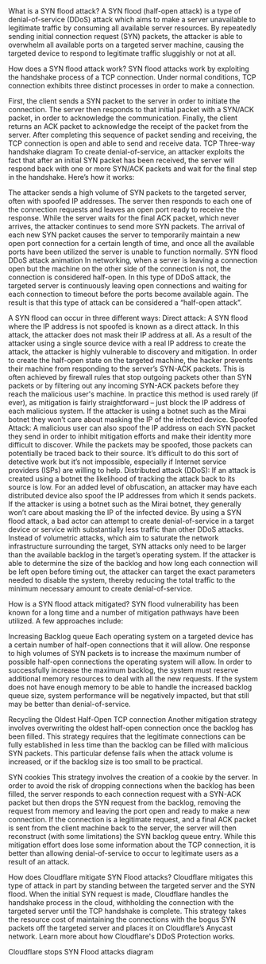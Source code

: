 ##

What is a SYN flood attack?
A SYN flood (half-open attack) is a type of denial-of-service (DDoS) attack which aims to make a server unavailable to legitimate traffic by consuming all available server resources. By repeatedly sending initial connection request (SYN) packets, the attacker is able to overwhelm all available ports on a targeted server machine, causing the targeted device to respond to legitimate traffic sluggishly or not at all.

How does a SYN flood attack work?
SYN flood attacks work by exploiting the handshake process of a TCP connection. Under normal conditions, TCP connection exhibits three distinct processes in order to make a connection.

First, the client sends a SYN packet to the server in order to initiate the connection.
The server then responds to that initial packet with a SYN/ACK packet, in order to acknowledge the communication.
Finally, the client returns an ACK packet to acknowledge the receipt of the packet from the server. After completing this sequence of packet sending and receiving, the TCP connection is open and able to send and receive data.
TCP Three-way handshake diagram
To create denial-of-service, an attacker exploits the fact that after an initial SYN packet has been received, the server will respond back with one or more SYN/ACK packets and wait for the final step in the handshake. Here’s how it works:

The attacker sends a high volume of SYN packets to the targeted server, often with spoofed IP addresses.
The server then responds to each one of the connection requests and leaves an open port ready to receive the response.
While the server waits for the final ACK packet, which never arrives, the attacker continues to send more SYN packets. The arrival of each new SYN packet causes the server to temporarily maintain a new open port connection for a certain length of time, and once all the available ports have been utilized the server is unable to function normally.
SYN flood DDoS attack animation
In networking, when a server is leaving a connection open but the machine on the other side of the connection is not, the connection is considered half-open. In this type of DDoS attack, the targeted server is continuously leaving open connections and waiting for each connection to timeout before the ports become available again. The result is that this type of attack can be considered a “half-open attack”.

A SYN flood can occur in three different ways:
Direct attack: A SYN flood where the IP address is not spoofed is known as a direct attack. In this attack, the attacker does not mask their IP address at all. As a result of the attacker using a single source device with a real IP address to create the attack, the attacker is highly vulnerable to discovery and mitigation. In order to create the half-open state on the targeted machine, the hacker prevents their machine from responding to the server’s SYN-ACK packets. This is often achieved by firewall rules that stop outgoing packets other than SYN packets or by filtering out any incoming SYN-ACK packets before they reach the malicious user's machine. In practice this method is used rarely (if ever), as mitigation is fairly straightforward – just block the IP address of each malicious system. If the attacker is using a botnet such as the Mirai botnet they won’t care about masking the IP of the infected device.
Spoofed Attack: A malicious user can also spoof the IP address on each SYN packet they send in order to inhibit mitigation efforts and make their identity more difficult to discover. While the packets may be spoofed, those packets can potentially be traced back to their source. It’s difficult to do this sort of detective work but it’s not impossible, especially if Internet service providers (ISPs) are willing to help.
Distributed attack (DDoS): If an attack is created using a botnet the likelihood of tracking the attack back to its source is low. For an added level of obfuscation, an attacker may have each distributed device also spoof the IP addresses from which it sends packets. If the attacker is using a botnet such as the Mirai botnet, they generally won’t care about masking the IP of the infected device.
By using a SYN flood attack, a bad actor can attempt to create denial-of-service in a target device or service with substantially less traffic than other DDoS attacks. Instead of volumetric attacks, which aim to saturate the network infrastructure surrounding the target, SYN attacks only need to be larger than the available backlog in the target’s operating system. If the attacker is able to determine the size of the backlog and how long each connection will be left open before timing out, the attacker can target the exact parameters needed to disable the system, thereby reducing the total traffic to the minimum necessary amount to create denial-of-service.

How is a SYN flood attack mitigated?
SYN flood vulnerability has been known for a long time and a number of mitigation pathways have been utilized. A few approaches include:

Increasing Backlog queue
Each operating system on a targeted device has a certain number of half-open connections that it will allow. One response to high volumes of SYN packets is to increase the maximum number of possible half-open connections the operating system will allow. In order to successfully increase the maximum backlog, the system must reserve additional memory resources to deal with all the new requests. If the system does not have enough memory to be able to handle the increased backlog queue size, system performance will be negatively impacted, but that still may be better than denial-of-service.

Recycling the Oldest Half-Open TCP connection
Another mitigation strategy involves overwriting the oldest half-open connection once the backlog has been filled. This strategy requires that the legitimate connections can be fully established in less time than the backlog can be filled with malicious SYN packets. This particular defense fails when the attack volume is increased, or if the backlog size is too small to be practical.

SYN cookies
This strategy involves the creation of a cookie by the server. In order to avoid the risk of dropping connections when the backlog has been filled, the server responds to each connection request with a SYN-ACK packet but then drops the SYN request from the backlog, removing the request from memory and leaving the port open and ready to make a new connection. If the connection is a legitimate request, and a final ACK packet is sent from the client machine back to the server, the server will then reconstruct (with some limitations) the SYN backlog queue entry. While this mitigation effort does lose some information about the TCP connection, it is better than allowing denial-of-service to occur to legitimate users as a result of an attack.

How does Cloudflare mitigate SYN Flood attacks?
Cloudflare mitigates this type of attack in part by standing between the targeted server and the SYN flood. When the initial SYN request is made, Cloudflare handles the handshake process in the cloud, withholding the connection with the targeted server until the TCP handshake is complete. This strategy takes the resource cost of maintaining the connections with the bogus SYN packets off the targeted server and places it on Cloudflare’s Anycast network. Learn more about how Cloudflare's DDoS Protection works.

Cloudflare stops SYN Flood attacks diagram